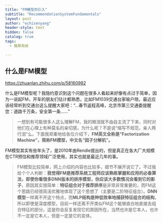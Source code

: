 ```yaml
---
title: "FM模型的引入"
subtitle: "RecommendationSystemFundamentals"
layout: post
author: "echisenyang"
header-style: text
hidden: false
catalog: true
tags:
  - 推荐系统

---
```






## 什么是FM模型

https://zhuanlan.zhihu.com/p/58160982

什么是FM模型呢？我隐约意识到这个问题在很多人看起来好像有点过于简单，因为一说起FM，开车的朋友们估计都熟悉，比如FM1039交通台家喻户晓，最近应该经常听到交通台这么提醒大家吧：“…春节返程高峰，北京市第三交通委提醒您：道路千万条，安全第一条……”

> 一想到有可能很多人这么理解FM，我的眼泪就不由自主流了下来，同时对他们在心理上有种莫名的亲切感，为什么呢？不是说“缩写不规范，亲人两行泪”么。下面我郑重地给各位介绍下，**FM英文全称是“Factorization Machine”，简称FM模型，中文名“因子分解机”。**



FM模型其实有些年头了，是2010年由Rendle提出的，但是真正在各大厂大规模在CTR预估和推荐领域广泛使用，其实也就是最近几年的事。

> FM模型比较简单，网上介绍的内容也比较多，细节不展开说它了。不过我给个个人判断：**我觉得FM是推荐系统工程师应该熟练掌握和应用的必备算法，即使你看很多DNN版本的排序模型，你应该大多数情况会看到它的影子**，原因其实很简单：**特征组合对于推荐排序**是非常非常重要的，而FM这个思路已经很简洁优雅地体现了这个思想了（主要是二阶特征组合）。**DNN模型**一样离不开这个特点，而**MLP结构是种低效率地捕获特征组合的结构**，所以即使是深度模型，目前一样还离不开类似FM这个能够直白地直接去组合特征的部分。这是你会反复发现它的原因所在，当然也许是它本人，也许不一定是它本人，但是一定是它的变体。



